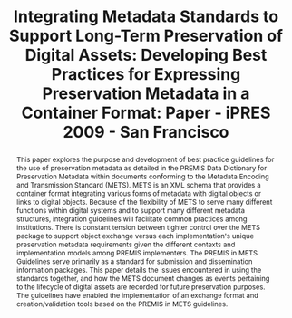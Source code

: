 ---
abstract: This paper explores the purpose and development of best practice guidelines
  for the use of preservation metadata as detailed in the PREMIS Data Dictionary for
  Preservation Metadata within documents conforming to the Metadata Encoding and Transmission
  Standard (METS). METS is an XML schema that provides a container format integrating
  various forms of metadata with digital objects or links to digital objects. Because
  of the flexibility of METS to serve many different functions within digital systems
  and to support many different metadata structures, integration guidelines will facilitate
  common practices among institutions. There is constant tension between tighter control
  over the METS package to support object exchange versus each implementation's unique
  preservation metadata requirements given the different contexts and implementation
  models among PREMIS implementers. The PREMIS in METS Guidelines serve primarily
  as a standard for submission and dissemination information packages. This paper
  details the issues encountered in using the standards together, and how the METS
  document changes as events pertaining to the lifecycle of digital assets are recorded
  for future preservation purposes. The guidelines have enabled the implementation
  of an exchange format and creation/validation tools based on the PREMIS in METS
  guidelines.
creators:
- Wolfe, Robert
- Guenther, Rebecca
date: null
document_url: https://services.phaidra.univie.ac.at/api/object/o:293897/download
grand_parent: iPRES
institutions: []
keywords:
- san francisco
landing_page_url: https://phaidra.univie.ac.at/o:293897
language: eng
layout: publication
license: CC BY-SA 3.0 AT
notes_url: null
parent: iPRES 2009
presentation_url: null
size: 798402
source_name: iPRES
title: 'Integrating Metadata Standards to Support Long-Term Preservation of Digital
  Assets: Developing Best Practices for Expressing Preservation Metadata in a Container
  Format: Paper - iPRES 2009 - San Francisco'
type: paper
year: 2009
---